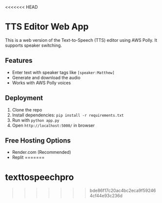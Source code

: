 <<<<<<< HEAD

# TTS Editor Web App

This is a web version of the Text-to-Speech (TTS) editor using AWS Polly. It supports speaker switching.

## Features

- Enter text with speaker tags like `[speaker:Matthew]`
- Generate and download the audio
- Works with AWS Polly voices

## Deployment

1. Clone the repo
2. Install dependencies: `pip install -r requirements.txt`
3. Run with `python app.py`
4. Open `http://localhost:5000/` in browser

## Free Hosting Options

- Render.com (Recommended)
- Replit
=======
# texttospeechpro
>>>>>>> bde86f17c20ac4bc2eca9f592464cf44e93c236d
